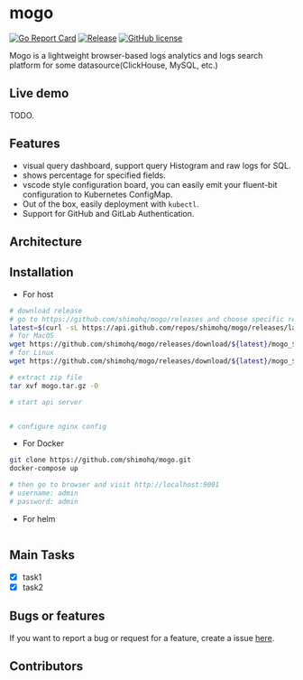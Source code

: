 # mogo

[![Go Report Card](https://goreportcard.com/badge/github.com/shimohq/mogo)](https://goreportcard.com/report/github.com/shimohq/mogo)
[![Release](https://img.shields.io/github/v/release/shimohq/mogo.svg)](https://github.com/shimohq/mogo)
[![GitHub license](https://img.shields.io/github/license/shimohq/mogo)](https://github.com/shimohq/mogo/blob/master/LICENSE)

Mogo is a lightweight browser-based logs analytics and logs search platform for some datasource(ClickHouse, MySQL, etc.)

## Live demo
TODO.

## Features
- visual query dashboard, support query Histogram and raw logs for SQL.
- shows percentage for specified fields.
- vscode style configuration board, you can easily emit your fluent-bit configuration to Kubernetes ConfigMap.
- Out of the box, easily deployment with `kubectl`.
- Support for GitHub and GitLab Authentication.

## Architecture

## Installation
- For host
```bash
# download release
# go to https://github.com/shimohq/mogo/releases and choose specific release to download.
latest=$(curl -sL https://api.github.com/repos/shimohq/mogo/releases/latest | grep  ".tag_name" | sed -E 's/.*"([^"]+)".*/\1/')
# for MacOS
wget https://github.com/shimohq/mogo/releases/download/${latest}/mogo_${latest}_darwin_x86_64.tar.gz -O mogo.tar.gz 
# for Linux
wget https://github.com/shimohq/mogo/releases/download/${latest}/mogo_${latest}_linux_x86_64.tar.gz -O mogo.tar.gz  

# extract zip file
tar xvf mogo.tar.gz -O 

# start api server


# configure nginx config

```

- For Docker
```bash
git clone https://github.com/shimohq/mogo.git
docker-compose up

# then go to browser and visit http://localhost:9001
# username: admin
# password: admin
```

- For helm
```bash
```

## Main Tasks
-[x] task1
-[x] task2

## Bugs or features
If you want to report a bug or request for a feature, create a issue [here](https://github.com/shimohq/mogo/issues).

## Contributors
